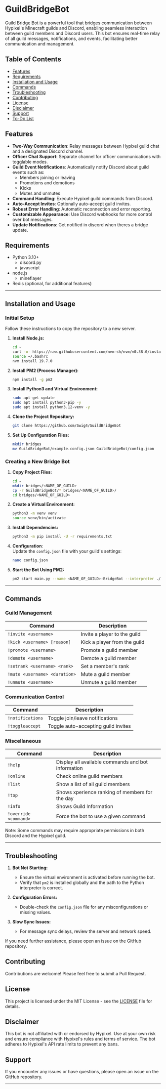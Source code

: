 # GuildBridgeBot

Guild Bridge Bot is a powerful tool that bridges communication between Hypixel's Minecraft guilds and Discord, 
enabling seamless interaction between guild members and Discord users. 
This bot ensures real-time relay of all guild messages, notifications, 
and events, facilitating better communication and management.

## Table of Contents
- [Features](#features)
- [Requirements](#requirements)
- [Installation and Usage](#installation-and-usage)
- [Commands](#commands)
- [Troubleshooting](#troubleshooting)
- [Contributing](#contributing)
- [License](#license)
- [Disclaimer](#disclaimer)
- [Support](#support)
- [To-Do List](#to-do-list)

## Features

- **Two-Way Communication**: Relay messages between Hypixel guild chat and a designated Discord channel.
- **Officer Chat Support**: Separate channel for officer communications with togglable modes.
- **Guild Event Notifications**: Automatically notify Discord about guild events such as:
  - Members joining or leaving
  - Promotions and demotions
  - Kicks
  - Mutes and unmutes
- **Command Handling**: Execute Hypixel guild commands from Discord.
- **Auto-Accept Invites**: Optionally auto-accept guild invites.
- **Robust Error Handling**: Automatic reconnection and error reporting.
- **Customizable Appearance**: Use Discord webhooks for more control over bot messages.
- **Update Notifications**: Get notified in discord when theres a bridge update.

## Requirements

- Python 3.10+
    - discord.py
    - javascript
- node.js 
    - mineflayer
- Redis (optional, for additional features)

---

## Installation and Usage

### Initial Setup

Follow these instructions to copy the repository to a new server.

1. **Install Node.js:**
    ```bash
    cd ~
    curl -o- https://raw.githubusercontent.com/nvm-sh/nvm/v0.38.0/install.sh | bash
    source ~/.bashrc
    nvm install 19.7.0
    ```

2. **Install PM2 (Process Manager):**
    ```bash
    npm install -g pm2
    ```

3. **Install Python3 and Virtual Environment:**
    ```bash
    sudo apt-get update
    sudo apt install python3-pip -y
    sudo apt install python3.12-venv -y
    ```

4. **Clone the Project Repository:**
    ```bash
    git clone https://github.com/Swig4/GuildBridgeBot
    ```

5. **Set Up Configuration Files:**
    ```bash
    mkdir bridges
    mv GuildBridgeBot/example.config.json GuildBridgeBot/config.json
    ```

### Creating a New Bridge Bot

1. **Copy Project Files:**
    ```bash
    cd ~
    mkdir bridges/<NAME_OF_GUILD>
    cp -r GuildBridgeBot/* bridges/<NAME_OF_GUILD>/
    cd bridges/<NAME_OF_GUILD>
    ```

2. **Create a Virtual Environment:**
    ```bash
    python3 -m venv venv
    source venv/bin/activate
    ```

3. **Install Dependencies:**
    ```bash
    python3 -m pip install -U -r requirements.txt
    ```

4. **Configuration**:  
    Update the `config.json` file with your guild's settings:
    ```bash
    nano config.json
    ```

5. **Start the Bot Using PM2:**
    ```bash
    pm2 start main.py --name <NAME_OF_GUILD>-BridgeBot --interpreter ./venv/bin/python --restart-delay=3000
    ```

---

## Commands

### Guild Management

| Command | Description |
|---------|-------------|
| `!invite <username>` | Invite a player to the guild |
| `!kick <username> [reason]` | Kick a player from the guild |
| `!promote <username>` | Promote a guild member |
| `!demote <username>` | Demote a guild member |
| `!setrank <username> <rank>` | Set a member's rank |
| `!mute <username> <duration>` | Mute a guild member |
| `!unmute <username>` | Unmute a guild member |

### Communication Control

| Command | Description |
|---------|-------------|
| `!notifications` | Toggle join/leave notifications |
| `!toggleaccept` | Toggle auto-accepting guild invites |

### Miscellaneous

| Command | Description |
|---------|-------------|
| `!help` | Display all available commands and bot information |
| `!online` | Check online guild members |
| `!list` | Show a list of all guild members |
| `!top` | Shows xperience ranking of members for the day |
| `!info` | Shows Guild Information |
| `!override <command>` | Force the bot to use a given command |

Note: Some commands may require appropriate permissions in both Discord and the Hypixel guild.

---

## Troubleshooting

1. **Bot Not Starting:** 
   - Ensure the virtual environment is activated before running the bot. 
   - Verify that `pm2` is installed globally and the path to the Python interpreter is correct.

2. **Configuration Errors:** 
   - Double-check the `config.json` file for any misconfigurations or missing values.

3. **Slow Sync Issues:** 
   - For message sync delays, review the server and network speed.

If you need further assistance, please open an issue on the GitHub repository.

## Contributing

Contributions are welcome! Please feel free to submit a Pull Request.

## License

This project is licensed under the MIT License - see the [LICENSE](LICENSE) file for details.

## Disclaimer

This bot is not affiliated with or endorsed by Hypixel. Use at your own risk and ensure compliance with Hypixel's rules and terms of service. The bot adheres to Hypixel's API rate limits to prevent any bans.

## Support

If you encounter any issues or have questions, please open an issue on the GitHub repository.

---
